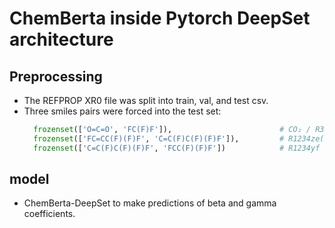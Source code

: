 # ChemBerta inside Pytorch DeepSet architecture

## Preprocessing
- The REFPROP XR0 file was split into train, val, and test csv.
- Three smiles pairs were forced into the test set:
  ```python
    frozenset(['O=C=O', 'FC(F)F']),                        # CO₂ / R32
    frozenset(['FC=CC(F)(F)F', 'C=C(F)C(F)(F)F']),         # R1234ze(E) / R1234yf
    frozenset(['C=C(F)C(F)(F)F', 'FCC(F)(F)F'])            # R1234yf / R132a ```
  
## model
- ChemBerta-DeepSet to make predictions of beta and gamma coefficients.